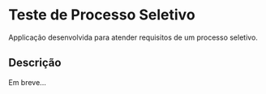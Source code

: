 # Teste de Processo Seletivo

Applicação desenvolvida para atender requisitos de um processo seletivo.

## Descrição

Em breve...



